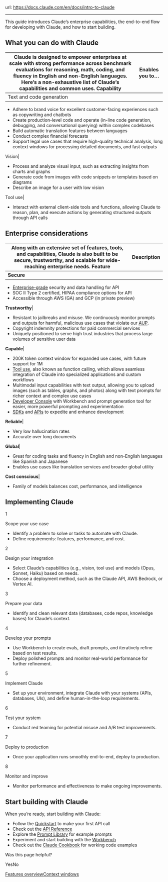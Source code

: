 url: https://docs.claude.com/en/docs/intro-to-claude

---

This guide introduces Claude’s enterprise capabilities, the end-to-end flow for developing with Claude, and how to start building.

## What you can do with Claude

Claude is designed to empower enterprises at scale with strong performance across benchmark evaluations for reasoning, math, coding, and fluency in English and non-English languages. Here’s a non-exhaustive list of Claude’s capabilities and common uses. Capability| Enables you to…
---|---
Text and code generation|

  * Adhere to brand voice for excellent customer-facing experiences such as copywriting and chatbots
  * Create production-level code and operate \(in-line code generation, debugging, and conversational querying\) within complex codebases
  * Build automatic translation features between languages
  * Conduct complex financial forecasts
  * Support legal use cases that require high-quality technical analysis, long context windows for processing detailed documents, and fast outputs

Vision|

  * Process and analyze visual input, such as extracting insights from charts and graphs
  * Generate code from images with code snippets or templates based on diagrams
  * Describe an image for a user with low vision

Tool use|

  * Interact with external client-side tools and functions, allowing Claude to reason, plan, and execute actions by generating structured outputs through API calls

## Enterprise considerations

Along with an extensive set of features, tools, and capabilities, Claude is also built to be secure, trustworthy, and scalable for wide-reaching enterprise needs. Feature| Description
---|---
**Secure**|

  * [Enterprise-grade](https://trust.anthropic.com/) security and data handling for API
  * SOC II Type 2 certified, HIPAA compliance options for API
  * Accessible through AWS \(GA\) and GCP \(in private preview\)

**Trustworthy**|

  * Resistant to jailbreaks and misuse. We continuously monitor prompts and outputs for harmful, malicious use cases that violate our [AUP](https://www.anthropic.com/legal/aup).
  * Copyright indemnity protections for paid commercial services
  * Uniquely positioned to serve high trust industries that process large volumes of sensitive user data

**Capable**|

  * 200K token context window for expanded use cases, with future support for 1M
  * [Tool use](/en/docs/agents-and-tools/tool-use/overview), also known as function calling, which allows seamless integration of Claude into specialized applications and custom workflows
  * Multimodal input capabilities with text output, allowing you to upload images \(such as tables, graphs, and photos\) along with text prompts for richer context and complex use cases
  * [Developer Console](https://console.anthropic.com) with Workbench and prompt generation tool for easier, more powerful prompting and experimentation
  * [SDKs](/en/api/client-sdks) and [APIs](/en/api) to expedite and enhance development

**Reliable**|

  * Very low hallucination rates
  * Accurate over long documents

**Global**|

  * Great for coding tasks and fluency in English and non-English languages like Spanish and Japanese
  * Enables use cases like translation services and broader global utility

**Cost conscious**|

  * Family of models balances cost, performance, and intelligence

## Implementing Claude

1

Scope your use case

  * Identify a problem to solve or tasks to automate with Claude.
  * Define requirements: features, performance, and cost.

2

Design your integration

  * Select Claude’s capabilities \(e.g., vision, tool use\) and models \(Opus, Sonnet, Haiku\) based on needs.
  * Choose a deployment method, such as the Claude API, AWS Bedrock, or Vertex AI.

3

Prepare your data

  * Identify and clean relevant data \(databases, code repos, knowledge bases\) for Claude’s context.

4

Develop your prompts

  * Use Workbench to create evals, draft prompts, and iteratively refine based on test results.
  * Deploy polished prompts and monitor real-world performance for further refinement.

5

Implement Claude

  * Set up your environment, integrate Claude with your systems \(APIs, databases, UIs\), and define human-in-the-loop requirements.

6

Test your system

  * Conduct red teaming for potential misuse and A/B test improvements.

7

Deploy to production

  * Once your application runs smoothly end-to-end, deploy to production.

8

Monitor and improve

  * Monitor performance and effectiveness to make ongoing improvements.

## Start building with Claude

When you’re ready, start building with Claude:

  * Follow the [Quickstart](/en/resources/quickstarts) to make your first API call
  * Check out the [API Reference](/en/api)
  * Explore the [Prompt Library](/en/resources/prompt-library/library) for example prompts
  * Experiment and start building with the [Workbench](https://console.anthropic.com)
  * Check out the [Claude Cookbook](https://github.com/anthropics/anthropic-cookbook) for working code examples

Was this page helpful?

YesNo

[Features overview](/en/docs/build-with-claude/overview)[Context windows](/en/docs/build-with-claude/context-windows)
